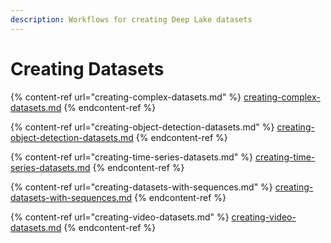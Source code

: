 ```yaml
---
description: Workflows for creating Deep Lake datasets
---
```


# Creating Datasets

{% content-ref url="creating-complex-datasets.md" %}
[creating-complex-datasets.md](creating-complex-datasets.md)
{% endcontent-ref %}

{% content-ref url="creating-object-detection-datasets.md" %}
[creating-object-detection-datasets.md](creating-object-detection-datasets.md)
{% endcontent-ref %}

{% content-ref url="creating-time-series-datasets.md" %}
[creating-time-series-datasets.md](creating-time-series-datasets.md)
{% endcontent-ref %}

{% content-ref url="creating-datasets-with-sequences.md" %}
[creating-datasets-with-sequences.md](creating-datasets-with-sequences.md)
{% endcontent-ref %}

{% content-ref url="creating-video-datasets.md" %}
[creating-video-datasets.md](creating-video-datasets.md)
{% endcontent-ref %}
